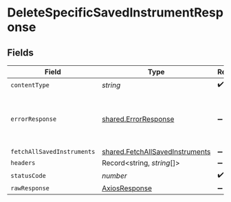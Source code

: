 # DeleteSpecificSavedInstrumentResponse


## Fields

| Field                                                                              | Type                                                                               | Required                                                                           | Description                                                                        |
| ---------------------------------------------------------------------------------- | ---------------------------------------------------------------------------------- | ---------------------------------------------------------------------------------- | ---------------------------------------------------------------------------------- |
| `contentType`                                                                      | *string*                                                                           | :heavy_check_mark:                                                                 | N/A                                                                                |
| `errorResponse`                                                                    | [shared.ErrorResponse](../../models/shared/errorresponse.md)                       | :heavy_minus_sign:                                                                 | Any bad or invalid request will lead to following error object                     |
| `fetchAllSavedInstruments`                                                         | [shared.FetchAllSavedInstruments](../../models/shared/fetchallsavedinstruments.md) | :heavy_minus_sign:                                                                 | OK                                                                                 |
| `headers`                                                                          | Record<string, *string*[]>                                                         | :heavy_minus_sign:                                                                 | N/A                                                                                |
| `statusCode`                                                                       | *number*                                                                           | :heavy_check_mark:                                                                 | N/A                                                                                |
| `rawResponse`                                                                      | [AxiosResponse](https://axios-http.com/docs/res_schema)                            | :heavy_minus_sign:                                                                 | N/A                                                                                |